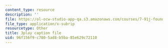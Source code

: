 ```yaml
---
content_type: resource
description: ''
file: https://ol-ocw-studio-app-qa.s3.amazonaws.com/courses/7-91j-foundations-of-computational-and-systems-biology-spring-2014/96f156f9c7805ad8b5ba85e629c72110_kx_Hks_-SZM.vtt
file_type: application/x-subrip
resourcetype: Other
title: 3play caption file
uid: 96f156f9-c780-5ad8-b5ba-85e629c72110
---
```

